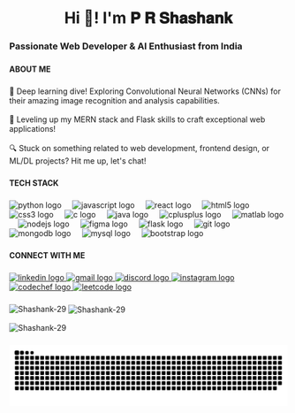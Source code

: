 <h1 align="center">Hi 👋! I'm 𝐏 𝐑 𝐒𝐡𝐚𝐬𝐡𝐚𝐧𝐤</h1>

###

<h3 align="left">Passionate Web Developer & AI Enthusiast from India</h3>

###

<h4 align="left">ABOUT ME</h4>

###

<p align="left">🚀 Deep learning dive! Exploring Convolutional Neural Networks (CNNs) for their amazing image recognition and analysis capabilities. <br><br>🌟 Leveling up my MERN stack and Flask skills to craft exceptional web applications! <br><br>🔍 Stuck on something related to web development, frontend design, or ML/DL projects? Hit me up, let's chat!</p>

###

<h4 align="left">TECH STACK</h4>

###

<div align="left">
  <img src="https://cdn.jsdelivr.net/gh/devicons/devicon/icons/python/python-original.svg" height="34" alt="python logo"  />
  <img width="12" />
  <img src="https://cdn.jsdelivr.net/gh/devicons/devicon/icons/javascript/javascript-original.svg" height="34" alt="javascript logo"  />
  <img width="12" />
  <img src="https://cdn.jsdelivr.net/gh/devicons/devicon/icons/react/react-original.svg" height="34" alt="react logo"  />
  <img width="12" />
  <img src="https://cdn.jsdelivr.net/gh/devicons/devicon/icons/html5/html5-original.svg" height="34" alt="html5 logo"  />
  <img width="12" />
  <img src="https://cdn.jsdelivr.net/gh/devicons/devicon/icons/css3/css3-original.svg" height="34" alt="css3 logo"  />
  <img width="12" />
  <img src="https://cdn.jsdelivr.net/gh/devicons/devicon/icons/c/c-original.svg" height="34" alt="c logo"  />
  <img width="12" />
  <img src="https://cdn.jsdelivr.net/gh/devicons/devicon/icons/java/java-original.svg" height="34" alt="java logo"  />
  <img width="12" />
  <img src="https://cdn.jsdelivr.net/gh/devicons/devicon/icons/cplusplus/cplusplus-original.svg" height="34" alt="cplusplus logo"  />
  <img width="12" />
  <img src="https://cdn.jsdelivr.net/gh/devicons/devicon/icons/matlab/matlab-original.svg" height="34" alt="matlab logo"  />
  <img width="12" />
  <img src="https://cdn.jsdelivr.net/gh/devicons/devicon/icons/nodejs/nodejs-original.svg" height="34" alt="nodejs logo"  />
  <img width="12" />
  <img src="https://cdn.jsdelivr.net/gh/devicons/devicon/icons/figma/figma-original.svg" height="34" alt="figma logo"  />
  <img width="12" />
  <img src="https://skillicons.dev/icons?i=flask" height="34" alt="flask logo"  />
  <img width="12" />
  <img src="https://skillicons.dev/icons?i=git" height="34" alt="git logo"  />
  <img width="12" />
  <img src="https://skillicons.dev/icons?i=mongodb" height="34" alt="mongodb logo"  />
  <img width="12" />
  <img src="https://cdn.jsdelivr.net/gh/devicons/devicon/icons/mysql/mysql-original.svg" height="34" alt="mysql logo"  />
  <img width="12" />
  <img src="https://cdn.jsdelivr.net/gh/devicons/devicon/icons/bootstrap/bootstrap-original.svg" height="34" alt="bootstrap logo"  />
</div>

###

<h4 align="left">CONNECT WITH ME</h4>

###

<div align="left">
  <a href="https://www.linkedin.com/in/p-r-shashank-abb84b24b/" target="_blank">
    <img src="https://raw.githubusercontent.com/maurodesouza/profile-readme-generator/master/src/assets/icons/social/linkedin/default.svg" width="50" height="33" alt="linkedin logo"  />
  </a>
  <a href="https://mail.google.com/mail/?view=cm&fs=1&to=shashanksurya2003@gmail.com" target="_blank">
    <img src="https://raw.githubusercontent.com/maurodesouza/profile-readme-generator/master/src/assets/icons/social/gmail/default.svg" width="50" height="33" alt="gmail logo"  />
  </a>
  <a href="https://discord.com/users/1238446681259900970" target="_blank">
    <img src="https://raw.githubusercontent.com/maurodesouza/profile-readme-generator/master/src/assets/icons/social/discord/default.svg" width="50" height="33" alt="discord logo"  />
  </a>
  <a href="https://www.instagram.com/p.r_shashank" target="_blank">
    <img src="https://raw.githubusercontent.com/maurodesouza/profile-readme-generator/master/src/assets/icons/social/instagram/default.svg" width="50" height="33" alt="instagram logo"  />
  </a>
   <a href="https://www.codechef.com/users/dsub_241" target="_blank">
    <img src="https://avatars.githubusercontent.com/u/11960354?v=4" width="40" height="40" alt="codechef logo"  />
  </a>
  <a href="https://leetcode.com/u/shashank-29/" target="_blank">
    <img src="https://upload.wikimedia.org/wikipedia/commons/8/8e/LeetCode_Logo_1.png" width="40" height="40" alt="leetcode logo"  />
  </a>
</div>

###


###

<p><img align="left" src="https://github-readme-stats.vercel.app/api/top-langs?username=Shashank-29&show_icons=true&locale=en&layout=compact" alt="Shashank-29" /></p>

<p>&nbsp;<img align="center" src="https://github-readme-stats.vercel.app/api?username=Shashank-29&show_icons=true&locale=en" alt="Shashank-29" /></p>

<p><img align="center" src="https://github-readme-streak-stats.herokuapp.com/?user=Shashank-29&" alt="Shashank-29" /></p>

###
<picture>
  <source media="(prefers-color-scheme: dark)" srcset="https://raw.githubusercontent.com/platane/snk/output/github-contribution-grid-snake-dark.svg">
  <source media="(prefers-color-scheme: light)" srcset="https://raw.githubusercontent.com/platane/snk/output/github-contribution-grid-snake.svg">
  <img alt="github contribution grid snake animation" src="https://raw.githubusercontent.com/platane/snk/output/github-contribution-grid-snake.svg" style="visibility:visible;max-width:100%;">
</picture>
